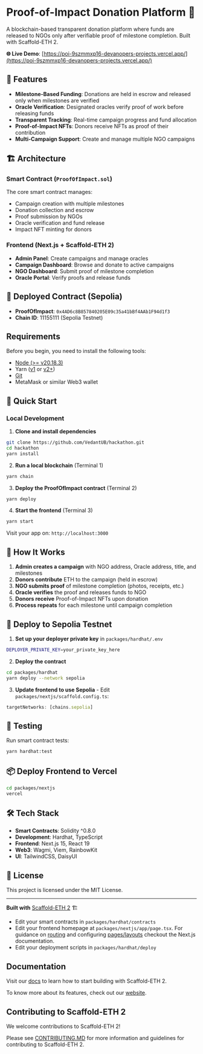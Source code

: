 # Proof-of-Impact Donation Platform 🎯

A blockchain-based transparent donation platform where funds are released to NGOs only after verifiable proof of milestone completion. Built with Scaffold-ETH 2.

**🌐 Live Demo**: [https://poi-9szmmxp16-devanopers-projects.vercel.app/](https://poi-9szmmxp16-devanopers-projects.vercel.app/)

## 🌟 Features

- **Milestone-Based Funding**: Donations are held in escrow and released only when milestones are verified
- **Oracle Verification**: Designated oracles verify proof of work before releasing funds
- **Transparent Tracking**: Real-time campaign progress and fund allocation
- **Proof-of-Impact NFTs**: Donors receive NFTs as proof of their contribution
- **Multi-Campaign Support**: Create and manage multiple NGO campaigns

## 🏗️ Architecture

### Smart Contract (`ProofOfImpact.sol`)

The core smart contract manages:
- Campaign creation with multiple milestones
- Donation collection and escrow
- Proof submission by NGOs
- Oracle verification and fund release
- Impact NFT minting for donors

### Frontend (Next.js + Scaffold-ETH 2)

- **Admin Panel**: Create campaigns and manage oracles
- **Campaign Dashboard**: Browse and donate to active campaigns
- **NGO Dashboard**: Submit proof of milestone completion
- **Oracle Portal**: Verify proofs and release funds

## 🔑 Deployed Contract (Sepolia)

- **ProofOfImpact**: `0x4AD6c8B857840205E09c35a41bBf4AAb1F94d1f3`
- **Chain ID**: 11155111 (Sepolia Testnet)

## Requirements

Before you begin, you need to install the following tools:

- [Node (>= v20.18.3)](https://nodejs.org/en/download/)
- Yarn ([v1](https://classic.yarnpkg.com/en/docs/install/) or [v2+](https://yarnpkg.com/getting-started/install))
- [Git](https://git-scm.com/downloads)
- MetaMask or similar Web3 wallet

## 🚀 Quick Start

### Local Development

1. **Clone and install dependencies**

```bash
git clone https://github.com/VedantUB/hackathon.git
cd hackathon
yarn install
```

2. **Run a local blockchain** (Terminal 1)

```bash
yarn chain
```

3. **Deploy the ProofOfImpact contract** (Terminal 2)

```bash
yarn deploy
```

4. **Start the frontend** (Terminal 3)

```bash
yarn start
```

Visit your app on: `http://localhost:3000`

## 📝 How It Works

1. **Admin creates a campaign** with NGO address, Oracle address, title, and milestones
2. **Donors contribute** ETH to the campaign (held in escrow)
3. **NGO submits proof** of milestone completion (photos, receipts, etc.)
4. **Oracle verifies** the proof and releases funds to NGO
5. **Donors receive** Proof-of-Impact NFTs upon donation
6. **Process repeats** for each milestone until campaign completion

## 🚢 Deploy to Sepolia Testnet

1. **Set up your deployer private key** in `packages/hardhat/.env`

```bash
DEPLOYER_PRIVATE_KEY=your_private_key_here
```

2. **Deploy the contract**

```bash
cd packages/hardhat
yarn deploy --network sepolia
```

3. **Update frontend to use Sepolia** - Edit `packages/nextjs/scaffold.config.ts`:

```typescript
targetNetworks: [chains.sepolia]
```

## 🧪 Testing

Run smart contract tests:

```bash
yarn hardhat:test
```

## 📦 Deploy Frontend to Vercel

```bash
cd packages/nextjs
vercel
```

## 🛠️ Tech Stack

- **Smart Contracts**: Solidity ^0.8.0
- **Development**: Hardhat, TypeScript
- **Frontend**: Next.js 15, React 19
- **Web3**: Wagmi, Viem, RainbowKit
- **UI**: TailwindCSS, DaisyUI

## 📄 License

This project is licensed under the MIT License.

---

**Built with** [Scaffold-ETH 2](https://scaffoldeth.io) 🏗️

- Edit your smart contracts in `packages/hardhat/contracts`
- Edit your frontend homepage at `packages/nextjs/app/page.tsx`. For guidance on [routing](https://nextjs.org/docs/app/building-your-application/routing/defining-routes) and configuring [pages/layouts](https://nextjs.org/docs/app/building-your-application/routing/pages-and-layouts) checkout the Next.js documentation.
- Edit your deployment scripts in `packages/hardhat/deploy`


## Documentation

Visit our [docs](https://docs.scaffoldeth.io) to learn how to start building with Scaffold-ETH 2.

To know more about its features, check out our [website](https://scaffoldeth.io).

## Contributing to Scaffold-ETH 2

We welcome contributions to Scaffold-ETH 2!

Please see [CONTRIBUTING.MD](https://github.com/scaffold-eth/scaffold-eth-2/blob/main/CONTRIBUTING.md) for more information and guidelines for contributing to Scaffold-ETH 2.
